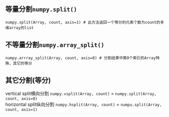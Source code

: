 ## 等量分割`numpy.split()`
```
numpy.split(Array, count, axis=1) # 此方法返回一个等分的元素个数为count的多维array的list
```
## 不等量分割`numpy.array_split()`
```
numpy.arrray_split(Array, count, axis=0) # 分割结果中第0个索引的Array特殊，其它的等分
```
## 其它分割(等分)
vertical split横向分割
`numpy.vsplit(Array, count)` = `numpy.split(Array, count, axis=0)`  
horizontal split纵向分割
`numpy.hsplit(Array, count)` = `numpu.split(Array, count, axis=1)`  
